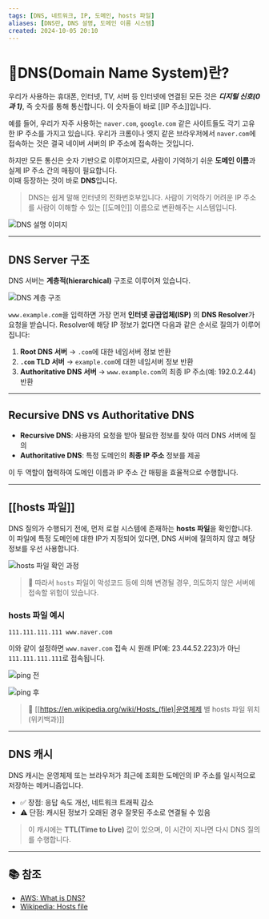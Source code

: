 ```yaml
---
tags: [DNS, 네트워크, IP, 도메인, hosts 파일]
aliases: [DNS란, DNS 설명, 도메인 이름 시스템]
created: 2024-10-05 20:10
---
```


# 📘DNS(Domain Name System)란?

우리가 사용하는 휴대폰, 인터넷, TV, 서버 등 인터넷에 연결된 모든 것은 ***디지털 신호(0과 1)***, 즉 숫자를 통해 통신합니다. 이 숫자들이 바로 [[IP 주소]]입니다.

예를 들어, 우리가 자주 사용하는 `naver.com`, `google.com` 같은 사이트들도 각기 고유한 IP 주소를 가지고 있습니다. 우리가 크롬이나 엣지 같은 브라우저에서 `naver.com`에 접속하는 것은 결국 네이버 서버의 IP 주소에 접속하는 것입니다.

하지만 모든 통신은 숫자 기반으로 이루어지므로, 사람이 기억하기 쉬운 **도메인 이름**과 실제 IP 주소 간의 매핑이 필요합니다.  
이때 등장하는 것이 바로 **DNS**입니다.

> DNS는 쉽게 말해 인터넷의 전화번호부입니다. 사람이 기억하기 어려운 IP 주소를 사람이 이해할 수 있는 [[도메인]] 이름으로 변환해주는 시스템입니다.

![DNS 설명 이미지](https://file-api.ksq9511.synology.me:5353/obsidian-files/image/20250516072126_image.png)

---

## DNS Server 구조

DNS 서버는 **계층적(hierarchical)** 구조로 이루어져 있습니다.

![DNS 계층 구조](https://file-api.ksq9511.synology.me:5353/obsidian-files/image/20250516072175_image.png)

`www.example.com`을 입력하면 가장 먼저 **인터넷 공급업체(ISP)** 의 **DNS Resolver**가 요청을 받습니다. Resolver에 해당 IP 정보가 없다면 다음과 같은 순서로 질의가 이루어집니다:

1. **Root DNS 서버** → `.com`에 대한 네임서버 정보 반환  
2. **`.com` TLD 서버** → `example.com`에 대한 네임서버 정보 반환  
3. **Authoritative DNS 서버** → `www.example.com`의 최종 IP 주소(예: 192.0.2.44) 반환

---

## Recursive DNS vs Authoritative DNS

- **Recursive DNS**: 사용자의 요청을 받아 필요한 정보를 찾아 여러 DNS 서버에 질의  
- **Authoritative DNS**: 특정 도메인의 **최종 IP 주소** 정보를 제공  

이 두 역할이 협력하여 도메인 이름과 IP 주소 간 매핑을 효율적으로 수행합니다.

---

## [[hosts 파일]]

DNS 질의가 수행되기 전에, 먼저 로컬 시스템에 존재하는 **hosts 파일**을 확인합니다. 이 파일에 특정 도메인에 대한 IP가 지정되어 있다면, DNS 서버에 질의하지 않고 해당 정보를 우선 사용합니다.

![hosts 파일 확인 과정](https://file-api.ksq9511.synology.me:5353/obsidian-files/image/20250516072298_image.png)

> 📌 따라서 `hosts` 파일이 악성코드 등에 의해 변경될 경우, 의도하지 않은 서버에 접속할 위험이 있습니다.

### hosts 파일 예시

```plaintext
111.111.111.111 www.naver.com
```

이와 같이 설정하면 `www.naver.com` 접속 시 원래 IP(예: 23.44.52.223)가 아닌 `111.111.111.111`로 접속됩니다.

![ping 전](https://file-api.ksq9511.synology.me:5353/obsidian-files/image/20250516072279_image.png)  


![ping 후](https://file-api.ksq9511.synology.me:5353/obsidian-files/image/20250516072397_image.png)

> 📎 [[https://en.wikipedia.org/wiki/Hosts_(file)|운영체제 별 hosts 파일 위치 (위키백과)]]

---

## DNS 캐시

DNS 캐시는 운영체제 또는 브라우저가 최근에 조회한 도메인의 IP 주소를 일시적으로 저장하는 메커니즘입니다.

- ✅ 장점: 응답 속도 개선, 네트워크 트래픽 감소  
- ⚠️ 단점: 캐시된 정보가 오래된 경우 잘못된 주소로 연결될 수 있음

> 이 캐시에는 **TTL(Time to Live)** 값이 있으며, 이 시간이 지나면 다시 DNS 질의를 수행합니다.

---

## 📚 참조

- [AWS: What is DNS?](https://aws.amazon.com/ko/route53/what-is-dns/)  
- [Wikipedia: Hosts file](https://en.wikipedia.org/wiki/Hosts_(file))

